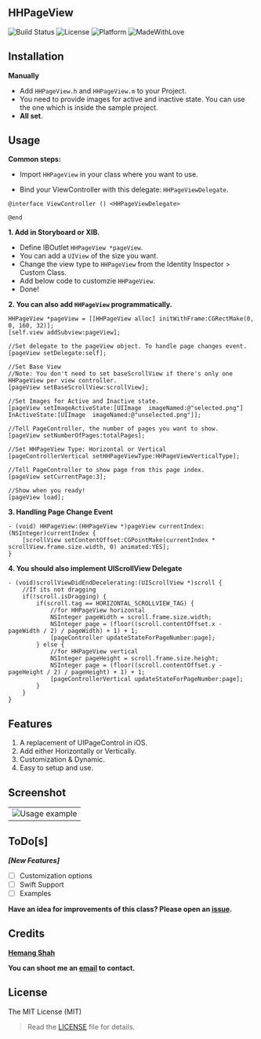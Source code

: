 ## HHPageView

![Build Status](https://travis-ci.org/hemangshah/HHPageView.svg?branch=master)
![License](https://img.shields.io/badge/License-MIT-lightgrey.svg)
![Platform](https://img.shields.io/badge/Platforms-iOS-red.svg)
![MadeWithLove](https://img.shields.io/badge/Made%20with%20%E2%9D%A4-India-green.svg)

## Installation

**Manually** 

- Add `HHPageView.h` and  `HHPageView.m` to your Project. 
- You need to provide images for active and inactive state. You can use the one which is inside the sample project.
- **All set**.

## Usage

<b>Common steps:</b>

-  Import `HHPageView` in your class where you want to use.

- Bind your ViewController with this delegate: `HHPageViewDelegate`.

`@interface ViewController () <HHPageViewDelegate>`

`@end`

**1. Add in Storyboard or XIB.** 

- Define IBOutlet `HHPageView *pageView`.
- You can add a `UIView` of the size you want.
- Change the view type to `HHPageView` from the Identity Inspector > Custom Class.
- Add below code to customzie `HHPageView`.
- Done!

**2. You can also add `HHPageView` programmatically.** 

    HHPageView *pageView = [[HHPageView alloc] initWithFrame:CGRectMake(0, 0, 160, 32)];
    [self.view addSubview:pageView];

    //Set delegate to the pageView object. To handle page changes event.
    [pageView setDelegate:self];

    //Set Base View
    //Note: You don't need to set baseScrollView if there's only one HHPageView per view controller.
    [pageView setBaseScrollView:scrollView];

    //Set Images for Active and Inactive state.
    [pageView setImageActiveState:[UIImage  imageNamed:@"selected.png"] InActiveState:[UIImage  imageNamed:@"unselected.png"]];

    //Tell PageController, the number of pages you want to show.
    [pageView setNumberOfPages:totalPages];

    //Set HHPageView Type: Horizontal or Vertical
    [pageControllerVertical setHHPageViewType:HHPageViewVerticalType];

    //Tell PageController to show page from this page index.
    [pageView setCurrentPage:3];

    //Show when you ready!
    [pageView load];
    
**3. Handling Page Change Event**

    - (void) HHPageView:(HHPageView *)pageView currentIndex:(NSInteger)currentIndex {
        [scrollView setContentOffset:CGPointMake(currentIndex * scrollView.frame.size.width, 0) animated:YES];
    }

**4. You should also implement UIScrollView Delegate**

    - (void)scrollViewDidEndDecelerating:(UIScrollView *)scroll {
        //If its not dragging
        if(!scroll.isDragging) {
            if(scroll.tag == HORIZONTAL_SCROLLVIEW_TAG) {
                //for HHPageView horizontal
                NSInteger pageWidth = scroll.frame.size.width;
                NSInteger page = (floor((scroll.contentOffset.x - pageWidth / 2) / pageWidth) + 1) + 1;
                [pageController updateStateForPageNumber:page];
            } else {
                //for HHPageView vertical
                NSInteger pageHeight = scroll.frame.size.height;
                NSInteger page = (floor((scroll.contentOffset.y - pageHeight / 2) / pageHeight) + 1) + 1;
                [pageControllerVertical updateStateForPageNumber:page];
            }
        }
    }

## Features

1. A replacement of UIPageControl in iOS.
2. Add either Horizontally or Vertically.
3. Customization & Dynamic.
4. Easy to setup and use.

## Screenshot
<table>
<tr>
<td><img src = "https://github.com/hemangshah/HHPageView/blob/master/TestExample/Screenshots/1.png" alt = "Usage example"></td>
</tr>
</table>

## ToDo[s]

<b><i>[New Features]</i></b>

- [ ] Customization options
- [ ] Swift Support
- [ ] Examples

<b>Have an idea for improvements of this class?
Please open an [issue](https://github.com/hemangshah/printer/issues/new).</b>

## Credits

<b>[Hemang Shah](www.ikiwitech.com)</b>

**You can shoot me an [email](http://www.google.com/recaptcha/mailhide/d?k=01IzGihUsyfigse2G9z80rBw==&c=vU7vyAaau8BctOAIJFwHVbKfgtIqQ4QLJaL73yhnB3k=) to contact.**

## License

The MIT License (MIT)

> Read the [LICENSE](https://github.com/hemangshah/HHPageView/blob/master/LICENSE) file for details.
